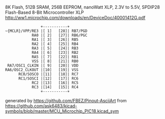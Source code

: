 8K Flash, 512B SRAM, 256B EEPROM, nanoWatt XLP, 2.3V to 5.5V, SPDIP28
Flash-Based 8-Bit Microcontroller XLP
http://ww1.microchip.com/downloads/en/DeviceDoc/40001412G.pdf


	                +-----------+
	~{MCLR}/VPP/RE3 |[ 1]   [28]| RB7/PGD
	            RA0 |[ 2]   [27]| RB6/PGC
	            RA1 |[ 3]   [26]| RB5
	            RA2 |[ 4]   [25]| RB4
	            RA3 |[ 5]   [24]| RB3
	            RA4 |[ 6]   [23]| RB2
	            RA5 |[ 7]   [22]| RB1
	            VSS |[ 8]   [21]| RB0
	 RA7/OSC1_CLKIN |[ 9]   [20]| VDD
	RA6/OSC2_CLKOUT |[10]   [19]| VSS
	      RC0/SOSCO |[11]   [18]| RC7
	      RC1/SOSCI |[12]   [17]| RC6
	            RC2 |[13]   [16]| RC5
	            RC3 |[14]   [15]| RC4
	                +-----------+


generated by https://github.com/FBEZ/Pinout-AsciiArt from https://github.com/ask6483/kicad-symbols/blob/master/MCU_Microchip_PIC18.kicad_sym